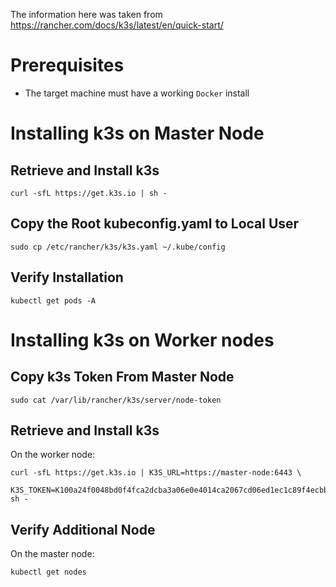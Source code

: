 The information here was taken from
<https://rancher.com/docs/k3s/latest/en/quick-start/>


# Prerequisites

-   The target machine must have a working `Docker` install


# Installing k3s on Master Node


## Retrieve and Install k3s

    curl -sfL https://get.k3s.io | sh -


## Copy the Root kubeconfig.yaml to Local User

    sudo cp /etc/rancher/k3s/k3s.yaml ~/.kube/config


## Verify Installation

    kubectl get pods -A


# Installing k3s on Worker nodes


## Copy k3s Token From Master Node

    sudo cat /var/lib/rancher/k3s/server/node-token


## Retrieve and Install k3s

On the worker node:

    curl -sfL https://get.k3s.io | K3S_URL=https://master-node:6443 \
        K3S_TOKEN=K100a24f0048bd0f4fca2dcba3a06e0e4014ca2067cd06ed1ec1c89f4ecbbea9e77::server:23e30fda2c63734f687242fe5822a732 sh -


## Verify Additional Node

On the master node:

    kubectl get nodes

